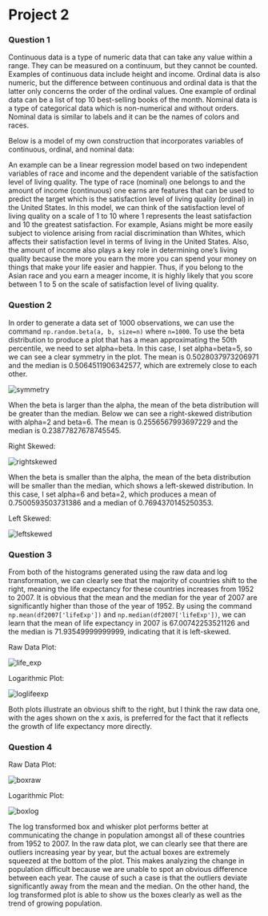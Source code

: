 # Project 2

### Question 1 

Continuous data is a type of numeric data that can take any value within a range. They can be measured on a continuum, but they cannot be counted. Examples of continuous data include height and income. Ordinal data is also numeric, but the difference between continuous and ordinal data is that the latter only concerns the order of the ordinal values. One example of ordinal data can be a list of top 10 best-selling books of the month. Nominal data is a type of categorical data which is non-numerical and without orders. Nominal data is similar to labels and it can be the names of colors and races. 

Below is a model of my own construction that incorporates variables of continuous, ordinal, and nominal data: 

An example can be a linear regression model based on two independent variables of race and income and the dependent variable of the satisfaction level of living quality. 
The type of race (nominal) one belongs to and the amount of income (continuous) one earns are features that can be used to predict the target which is the satisfaction level of living quality (ordinal) in the United States. In this model, we can think of the satisfaction level of living quality on a scale of 1 to 10 where 1 represents the least satisfaction and 10 the greatest satisfaction. For example, Asians might be more easily subject to violence arising from racial discrimination than Whites, which affects their satisfaction level in terms of living in the United States. Also, the amount of income also plays a key role in determining one’s living quality because the more you earn the more you can spend your money on things that make your life easier and happier. Thus, if you belong to the Asian race and you earn a meager income, it is highly likely that you score between 1 to 5 on the scale of satisfaction level of living quality. 


### Question 2 

In order to generate a data set of 1000 observations, we can use the command `np.random.beta(a, b, size=n)` where `n=1000`. To use the beta distribution to produce a plot that has a mean approximating the 50th percentile, we need to set alpha=beta. In this case, I set alpha=beta=5, so we can see a clear symmetry in the plot. The mean is 0.5028037973206971 and the median is 0.5064511906342577, which are extremely close to each other. 

![symmetry](symmetry.png)

When the beta is larger than the alpha, the mean of the beta distribution will be greater than the median. Below we can see a right-skewed distribution with alpha=2 and beta=6. The mean is 0.2556567993697229 and the median is 0.23877827678745545. 

Right Skewed:

![rightskewed](right_skewed.png)

When the beta is smaller than the alpha, the mean of the beta distribution will be smaller than the median, which shows a left-skewed distribution. In this case, I set alpha=6 and beta=2, which produces a mean of 0.7500593503731386 and a median of 0.7694370145250353. 

Left Skewed:

![leftskewed](left_skewed.png)


### Question 3 

From both of the histograms generated using the raw data and log transformation, we can clearly see that the majority of countries shift to the right, meaning the life expectancy for these countries increases from 1952 to 2007. It is obvious that the mean and the median for the year of 2007 are significantly higher than those of the year of 1952. By using the command `np.mean(df2007['lifeExp'])` and `np.median(df2007['lifeExp'])`, we can learn that the mean of life expectancy in 2007 is 67.00742253521126 and the median is 71.93549999999999, indicating that it is left-skewed. 

Raw Data Plot:

![life_exp](life_exp.png)

Logarithmic Plot:

![loglifeexp](log_life_exp.png)


Both plots illustrate an obvious shift to the right, but I think the raw data one, with the ages shown on the x axis, is preferred for the fact that it reflects the growth of life expectancy more directly.  


### Question 4 

Raw Data Plot:

![boxraw](box_raw.png)

Logarithmic Plot:

![boxlog](log_box.png)

The log transformed box and whisker plot performs better at communicating the change in population amongst all of these countries from 1952 to 2007. In the raw data plot, we can clearly see that there are outliers increasing year by year, but the actual boxes are extremely squeezed at the bottom of the plot. This makes analyzing the change in population difficult because we are unable to spot an obvious difference between each year. The cause of such a case is that the outliers deviate significantly away from the mean and the median. On the other hand, the log transformed plot is able to show us the boxes clearly as well as the trend of growing population. 













